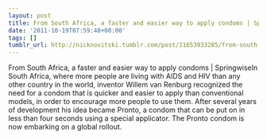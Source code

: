 ```yaml
---
layout: post
title: From South Africa, a faster and easier way to apply condoms | Springwise
date: '2011-10-19T07:59:48+00:00'
tags: []
tumblr_url: http://nicknovitski.tumblr.com/post/11653933285/from-south-africa-a-faster-and-easier-way-to-apply
---
```

From South Africa, a faster and easier way to apply condoms | SpringwiseIn South Africa, where more people are living with AIDS and HIV than any other country in the world, inventor Willem van Renburg recognized the need for a condom that is quicker and easier to apply than conventional models, in order to encourage more people to use them. After several years of development his idea became Pronto, a condom that can be put on in less than four seconds using a special applicator. The Pronto condom is now embarking on a global rollout.
